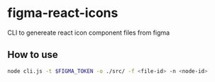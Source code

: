 # figma-react-icons
CLI to genereate react icon component files from figma

## How to use

```bash
node cli.js -t $FIGMA_TOKEN -o ./src/ -f <file-id> -n <node-id>
```